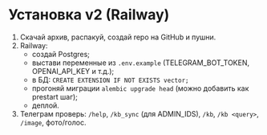 # Установка v2 (Railway)

1. Скачай архив, распакуй, создай repo на GitHub и пушни.
2. Railway:
   - создай Postgres;
   - выстави переменные из `.env.example` (TELEGRAM_BOT_TOKEN, OPENAI_API_KEY и т.д.);
   - в БД: `CREATE EXTENSION IF NOT EXISTS vector;`
   - прогоняй миграции `alembic upgrade head` (можно добавить как prestart шаг);
   - деплой.
3. Телеграм проверь: `/help`, `/kb_sync` (для ADMIN_IDS), `/kb`, `/kb <query>`, `/image`, фото/голос.
